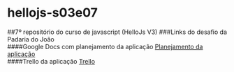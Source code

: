 # hellojs-s03e07
##7º repositório do curso de javascript (HelloJs V3)
###Links do desafio da Padaria do João
<br />
####Google Docs com planejamento da aplicação
<a href="https://docs.google.com/document/d/16J-Z9aX1bnDAhzAhkdnvCTjI-NNvM1DIgA5sQC1E5mc/edit">Planejamento da aplicação </a>
<br />
####Trello da aplicação
<a href="https://trello.com/b/28c2ytfB/padaria-do-jo%C3%A3o">Trello</a>

